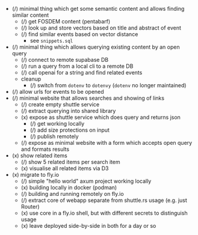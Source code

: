- (/) minimal thing which get some semantic content and allows finding similar content
  - (/) get FOSDEM content (pentabarf)
  - (/) look up and store vectors based on title and abstract of event
  - (/) find similar events based on vector distance
    - see `snippets.sql`
- (/) minimal thing which allows querying existing content by an open query
  - (/) connect to remote supabase DB
  - (/) run a query from a local cli to a remote DB
  - (/) call openai for a string and find related events
  - cleanup
    - (/) switch from `dotenv` to `dotenvy` (`dotenv` no longer maintained)
- (/) allow urls for events to be opened
- (/) minimal website that allows searches and showing of links
  - (/) create empty shuttle service
  - (/) extract querying into shared library
  - (x) expose as shuttle service which does query and returns json
    - (/) get working locally
    - (/) add size protections on input
    - (/) publish remotely
  - (/) expose as minimal website with a form which accepts open query and formats results
- (x) show related items
  - (/) show 5 related items per search item
  - (x) visualise all related items via D3
- (x) migrate to fly.io
  - (/) simple "hello world" axum project working locally
  - (x) building locally in docker (podman)
  - (/) building and running remotely on fly.io
  - (/) extract core of webapp separate from shuttle.rs usage (e.g. just Router)
  - (x) use core in a fly.io shell, but with different secrets to distinguish usage
  - (x) leave deployed side-by-side in both for a day or so
